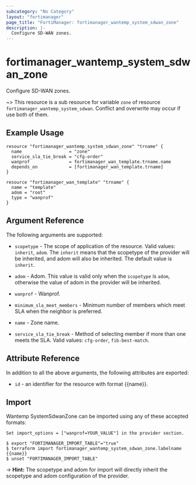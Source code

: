 ```yaml
---
subcategory: "No Category"
layout: "fortimanager"
page_title: "FortiManager: fortimanager_wantemp_system_sdwan_zone"
description: |-
  Configure SD-WAN zones.
---
```


# fortimanager_wantemp_system_sdwan_zone
Configure SD-WAN zones.

~> This resource is a sub resource for variable `zone` of resource `fortimanager_wantemp_system_sdwan`. Conflict and overwrite may occur if use both of them.



## Example Usage

```hcl
resource "fortimanager_wantemp_system_sdwan_zone" "trname" {
  name                  = "zone"
  service_sla_tie_break = "cfg-order"
  wanprof               = fortimanager_wan_template.trname.name
  depends_on            = [fortimanager_wan_template.trname]
}

resource "fortimanager_wan_template" "trname" {
  name = "template"
  adom = "root"
  type = "wanprof"
}
```

## Argument Reference


The following arguments are supported:

* `scopetype` - The scope of application of the resource. Valid values: `inherit`, `adom`. The `inherit` means that the scopetype of the provider will be inherited, and adom will also be inherited. The default value is `inherit`.
* `adom` - Adom. This value is valid only when the `scopetype` is `adom`, otherwise the value of adom in the provider will be inherited.
* `wanprof` - Wanprof.

* `minimum_sla_meet_members` - Minimum number of members which meet SLA when the neighbor is preferred.
* `name` - Zone name.
* `service_sla_tie_break` - Method of selecting member if more than one meets the SLA. Valid values: `cfg-order`, `fib-best-match`.



## Attribute Reference

In addition to all the above arguments, the following attributes are exported:
* `id` - an identifier for the resource with format {{name}}.

## Import

Wantemp SystemSdwanZone can be imported using any of these accepted formats:
```
Set import_options = ["wanprof=YOUR_VALUE"] in the provider section.

$ export "FORTIMANAGER_IMPORT_TABLE"="true"
$ terraform import fortimanager_wantemp_system_sdwan_zone.labelname {{name}}
$ unset "FORTIMANAGER_IMPORT_TABLE"
```
-> **Hint:** The scopetype and adom for import will directly inherit the scopetype and adom configuration of the provider.
